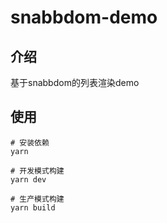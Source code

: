 # snabbdom-demo

## 介绍
基于snabbdom的列表渲染demo

## 使用

```
# 安装依赖
yarn

# 开发模式构建
yarn dev

# 生产模式构建
yarn build
```

